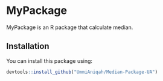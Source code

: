 # MyPackage
MyPackage is an R package that calculate median.

## Installation
You can install this package using:
```R
devtools::install_github("UmmiAniqah/Median-Package-UA")
